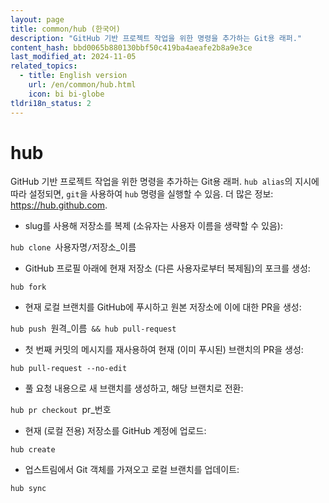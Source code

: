 ```yaml
---
layout: page
title: common/hub (한국어)
description: "GitHub 기반 프로젝트 작업을 위한 명령을 추가하는 Git용 래퍼."
content_hash: bbd0065b880130bbf50c419ba4aeafe2b8a9e3ce
last_modified_at: 2024-11-05
related_topics:
  - title: English version
    url: /en/common/hub.html
    icon: bi bi-globe
tldri18n_status: 2
---
```

# hub

GitHub 기반 프로젝트 작업을 위한 명령을 추가하는 Git용 래퍼.
`hub alias`의 지시에 따라 설정되면, `git`을 사용하여 `hub` 명령을 실행할 수 있음.
더 많은 정보: <https://hub.github.com>.

- slug를 사용해 저장소를 복제 (소유자는 사용자 이름을 생략할 수 있음):

`hub clone `<span class="tldr-var badge badge-pill bg-dark-lm bg-white-dm text-white-lm text-dark-dm font-weight-bold">사용자명</span>`/`<span class="tldr-var badge badge-pill bg-dark-lm bg-white-dm text-white-lm text-dark-dm font-weight-bold">저장소_이름</span>

- GitHub 프로필 아래에 현재 저장소 (다른 사용자로부터 복제됨)의 포크를 생성:

`hub fork`

- 현재 로컬 브랜치를 GitHub에 푸시하고 원본 저장소에 이에 대한 PR을 생성:

`hub push `<span class="tldr-var badge badge-pill bg-dark-lm bg-white-dm text-white-lm text-dark-dm font-weight-bold">원격_이름</span>` && hub pull-request`

- 첫 번째 커밋의 메시지를 재사용하여 현재 (이미 푸시된) 브랜치의 PR을 생성:

`hub pull-request --no-edit`

- 풀 요청 내용으로 새 브랜치를 생성하고, 해당 브랜치로 전환:

`hub pr checkout `<span class="tldr-var badge badge-pill bg-dark-lm bg-white-dm text-white-lm text-dark-dm font-weight-bold">pr_번호</span>

- 현재 (로컬 전용) 저장소를 GitHub 계정에 업로드:

`hub create`

- 업스트림에서 Git 객체를 가져오고 로컬 브랜치를 업데이트:

`hub sync`
